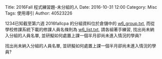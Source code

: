 Title: 2016Fall 程式練習題-未分組的人
Date: 2016-10-31 12:00
Category: Misc
Tags: 使用導引
Author: 40523226

1234已知截至第六週 2016fallcpa 的分組資料位於倉儲中的 <a href="./../w6_group.txt">w6_group.txt</a>, 而從學校修課系統下載的修課人員名條則為 <a href="./../w6_list.txt">w6_list.txt</a>, 請各組著手練習, 找出尚未納入分組的人員名單, 並研擬如何處置上課一個半月卻尚未進入情況的學員?

<!-- PELICAN_END_SUMMARY -->

找出尚未納入分組的人員名單, 並研擬如何處置上課一個半月卻尚未進入情況的學員?

